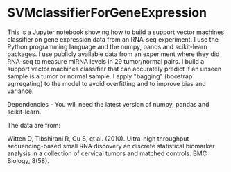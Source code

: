 # SVMclassifierForGeneExpression
This is a Jupyter notebook showing how to build a support vector machines classifier on gene expression data from an RNA-seq experiment.  I use 
the Python programming language and the numpy, pands and scikit-learn packages.  I use publicly available data from an experiment where they 
did RNA-seq to measure miRNA levels in 29 tumor/normal pairs.  I build a support vector machines classifier that can accurately predict if an 
unseen sample is a tumor or normal sample.  I apply "bagging" (boostrap agrregating) to the model to avoid overfitting and to improve bias and variance.

Dependencies - You will need the latest version of numpy, pandas and scikit-learn.

The data are from:

Witten  D,  Tibshirani  R,  Gu  S,  et  al.  (2010).  Ultra-high  throughput  sequencing-based  small
RNA discovery an discrete statistical biomarker analysis in a collection of cervical tumors and
matched controls.  BMC Biology, 8(58).
